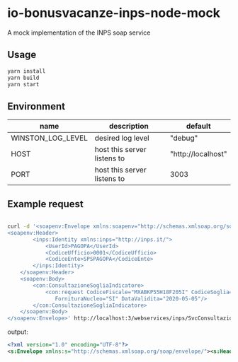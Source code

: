 # io-bonusvacanze-inps-node-mock

A mock implementation of the INPS soap service

## Usage

```sh
yarn install
yarn build
yarn start
```

## Environment

| name              | description                 | default            |
| ----------------- | --------------------------- | ------------------ |
| WINSTON_LOG_LEVEL | desired log level           | "debug"            |
| HOST              | host this server listens to | "http://localhost" |
| PORT              | host this server listens to | 3003               |

## Example request

```sh

curl -d '<soapenv:Envelope xmlns:soapenv="http://schemas.xmlsoap.org/soap/envelope/" xmlns:con="http://inps.it/ConsultazioneISEE">
<soapenv:Header>
		<inps:Identity xmlns:inps="http://inps.it/">
			<UserId>PAGOPA</UserId>
			<CodiceUfficio>0001</CodiceUfficio>
			<CodiceEnte>SPSPAGOPA</CodiceEnte>
		</inps:Identity>
	</soapenv:Header>
	<soapenv:Body>
		<con:ConsultazioneSogliaIndicatore>
			<con:request CodiceFiscale="MXABKP55H18F205I" CodiceSoglia="BVAC01"
			   FornituraNucleo="SI" DataValidita="2020-05-05"/>
		</con:ConsultazioneSogliaIndicatore>
	</soapenv:Body>
</soapenv:Envelope>' http://localhost:3/webservices/inps/SvcConsultazione/
```

output:

```xml
<?xml version="1.0" encoding="UTF-8"?>
<s:Envelope xmlns:s="http://schemas.xmlsoap.org/soap/envelope/"><s:Header><KD4SoapHeaderV2 xmlns="http://www.ibm.com/KD4Soap">xxxx==</KD4SoapHeaderV2></s:Header><s:Body xmlns:xsi="http://www.w3.org/2001/XMLSchema-instance" xmlns:xsd="http://www.w3.org/2001/XMLSchema"><ConsultazioneSogliaIndicatoreResponse xmlns="http://inps.it/ConsultazioneISEE"><ConsultazioneSogliaIndicatoreResult><IdRichiesta>36</IdRichiesta><Esito>OK</Esito><DatiIndicatore TipoIndicatore="ISEE Ordinario" SottoSoglia="SI" ProtocolloDSU="INPS-ISEE-2020-00000032P-00" DataPresentazioneDSU="2020-01-23" PresenzaDifformita="NO"><Componente CodiceFiscale="MXABKP55H18F205I" Cognome="MXA" Nome="BKP"/><Componente CodiceFiscale="HHZPLL55T10H501B" Cognome="HHZ" Nome="PLL"/></DatiIndicatore></ConsultazioneSogliaIndicatoreResult></ConsultazioneSogliaIndicatoreResponse></s:Body></s:Envelope>
```
